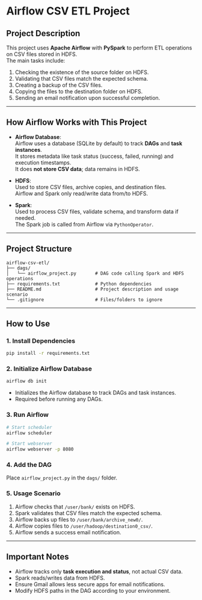 # Airflow CSV ETL Project

## Project Description
This project uses **Apache Airflow** with **PySpark** to perform ETL operations on CSV files stored in HDFS.  
The main tasks include:

1. Checking the existence of the source folder on HDFS.
2. Validating that CSV files match the expected schema.
3. Creating a backup of the CSV files.
4. Copying the files to the destination folder on HDFS.
5. Sending an email notification upon successful completion.

---

## How Airflow Works with This Project

- **Airflow Database**:  
  Airflow uses a database (SQLite by default) to track **DAGs** and **task instances**.  
  It stores metadata like task status (success, failed, running) and execution timestamps.  
  It does **not store CSV data**; data remains in HDFS.

- **HDFS**:  
  Used to store CSV files, archive copies, and destination files.  
  Airflow and Spark only read/write data from/to HDFS.

- **Spark**:  
  Used to process CSV files, validate schema, and transform data if needed.  
  The Spark job is called from Airflow via `PythonOperator`.

---

## Project Structure
```
airflow-csv-etl/
├── dags/
│   └── airflow_project.py       # DAG code calling Spark and HDFS operations
├── requirements.txt             # Python dependencies
├── README.md                    # Project description and usage scenario
└── .gitignore                   # Files/folders to ignore
```

---

## How to Use

### 1. Install Dependencies
```bash
pip install -r requirements.txt
```

### 2. Initialize Airflow Database
```bash
airflow db init
```
- Initializes the Airflow database to track DAGs and task instances.
- Required before running any DAGs.

### 3. Run Airflow
```bash
# Start scheduler
airflow scheduler 

# Start webserver
airflow webserver -p 8080
```

### 4. Add the DAG
Place `airflow_project.py` in the `dags/` folder.

### 5. Usage Scenario
1. Airflow checks that `/user/bank/` exists on HDFS.
2. Spark validates that CSV files match the expected schema.
3. Airflow backs up files to `/user/bank/archive_new0/`.
4. Airflow copies files to `/user/hadoop/destination0_csv/`.
5. Airflow sends a success email notification.

---

## Important Notes
- Airflow tracks only **task execution and status**, not actual CSV data.
- Spark reads/writes data from HDFS.
- Ensure Gmail allows less secure apps for email notifications.
- Modify HDFS paths in the DAG according to your environment.

